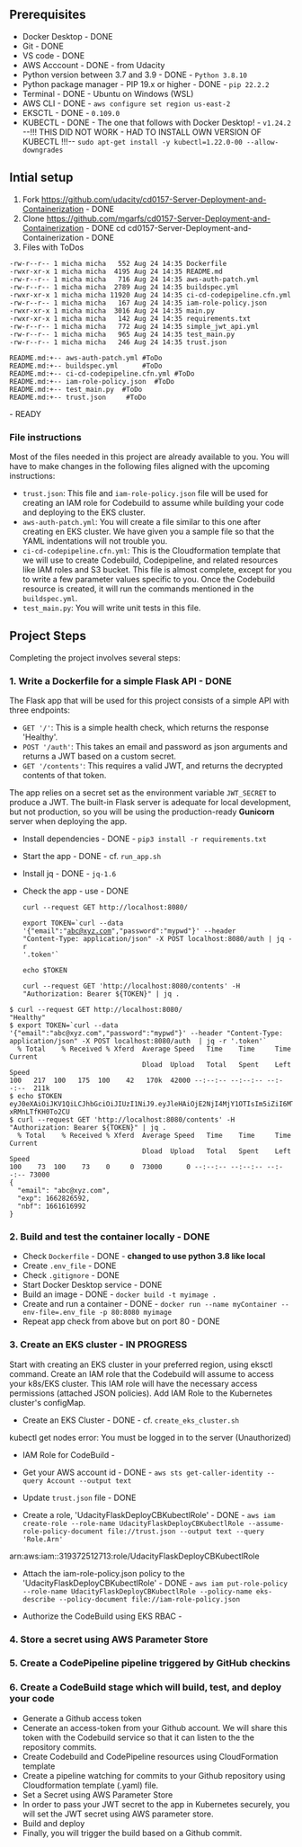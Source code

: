 
## Prerequisites

* Docker Desktop - DONE
* Git - DONE
* VS code - DONE
* AWS Acccount - DONE - from Udacity
* Python version between 3.7 and 3.9 - DONE - `Python 3.8.10`
* Python package manager - PIP 19.x or higher - DONE - `pip 22.2.2`
* Terminal - DONE -  Ubuntu on Windows (WSL)
* AWS CLI - DONE - `aws configure set region us-east-2`
* EKSCTL - DONE - `0.109.0` 
* KUBECTL - DONE - The one that follows with Docker Desktop! - `v1.24.2`
  --!!! THIS DID NOT WORK - HAD TO INSTALL OWN VERSION OF KUBECTL !!!--
  `sudo apt-get install -y kubectl=1.22.0-00 --allow-downgrades`


## Intial setup
1. Fork https://github.com/udacity/cd0157-Server-Deployment-and-Containerization - DONE
2. Clone https://github.com/mgarfs/cd0157-Server-Deployment-and-Containerization - DONE
   cd cd0157-Server-Deployment-and-Containerization - DONE
3. Files with ToDos
```
-rw-r--r-- 1 micha micha   552 Aug 24 14:35 Dockerfile
-rwxr-xr-x 1 micha micha  4195 Aug 24 14:35 README.md
-rw-r--r-- 1 micha micha   716 Aug 24 14:35 aws-auth-patch.yml
-rw-r--r-- 1 micha micha  2789 Aug 24 14:35 buildspec.yml
-rwxr-xr-x 1 micha micha 11920 Aug 24 14:35 ci-cd-codepipeline.cfn.yml
-rw-r--r-- 1 micha micha   167 Aug 24 14:35 iam-role-policy.json
-rwxr-xr-x 1 micha micha  3016 Aug 24 14:35 main.py
-rwxr-xr-x 1 micha micha   142 Aug 24 14:35 requirements.txt
-rw-r--r-- 1 micha micha   772 Aug 24 14:35 simple_jwt_api.yml
-rw-r--r-- 1 micha micha   965 Aug 24 14:35 test_main.py
-rw-r--r-- 1 micha micha   246 Aug 24 14:35 trust.json

README.md:+-- aws-auth-patch.yml #ToDo
README.md:+-- buildspec.yml      #ToDo
README.md:+-- ci-cd-codepipeline.cfn.yml #ToDo
README.md:+-- iam-role-policy.json  #ToDo
README.md:+-- test_main.py  #ToDo
README.md:+-- trust.json     #ToDo
```
\- READY

### File instructions

Most of the files needed in this project are already available to you. You will have to make changes in the following files aligned with the upcoming instructions:

* `trust.json`: This file and `iam-role-policy.json` file will be used for creating an IAM role for Codebuild to assume while building your code and deploying to the EKS cluster.
* `aws-auth-patch.yml`: You will create a file similar to this one after creating en EKS cluster. We have given you a sample file so that the YAML indentations will not trouble you.
* `ci-cd-codepipeline.cfn.yml`: This is the Cloudformation template that we will use to create Codebuild, Codepipeline, and related resources like IAM roles and S3 bucket. This file is almost complete, except for you to write a few parameter values specific to you. Once the Codebuild resource is created, it will run the commands mentioned in the `buildspec.yml`.
* `test_main.py`: You will write unit tests in this file.


## Project Steps

Completing the project involves several steps:

### 1. Write a Dockerfile for a simple Flask API - DONE

The Flask app that will be used for this project consists of a simple API with three endpoints:

- `GET '/'`: This is a simple health check, which returns the response 'Healthy'.
- `POST '/auth'`: This takes an email and password as json arguments and returns a JWT based on a custom secret.
- `GET '/contents'`: This requires a valid JWT, and returns the decrypted contents of that token.

The app relies on a secret set as the environment variable `JWT_SECRET` to produce a JWT. The built-in Flask server is adequate for local development, but not production, so you will be using the production-ready **Gunicorn** server when deploying the app.

* Install dependencies - DONE - `pip3 install -r requirements.txt`
* Start the app - DONE - cf. `run_app.sh`
* Install jq - DONE - `jq-1.6`
* Check the app - use - DONE

   `curl --request GET http://localhost:8080/`

   <code>export TOKEN=\`curl --data '{"email":"abc@xyz.com","password":"mypwd"}' --header "Content-Type: application/json" -X POST localhost:8080/auth  | jq -r '.token'\`</code>

   `echo $TOKEN`

   `curl --request GET 'http://localhost:8080/contents' -H "Authorization: Bearer ${TOKEN}" | jq .`

```
$ curl --request GET http://localhost:8080/
"Healthy"
$ export TOKEN=`curl --data '{"email":"abc@xyz.com","password":"mypwd"}' --header "Content-Type: application/json" -X POST localhost:8080/auth  | jq -r '.token'`
  % Total    % Received % Xferd  Average Speed   Time    Time     Time  Current
                                 Dload  Upload   Total   Spent    Left  Speed
100   217  100   175  100    42   170k  42000 --:--:-- --:--:-- --:--:--  211k
$ echo $TOKEN
eyJ0eXAiOiJKV1QiLCJhbGciOiJIUzI1NiJ9.eyJleHAiOjE2NjI4MjY1OTIsIm5iZiI6MTY2MTYxNjk5MiwiZW1haWwiOiJhYmNAeHl6LmNvbSJ9.elgO9d_ahpItNTsVVWUOA22zj1q-xRMnLTfKH0To2CU
$ curl --request GET 'http://localhost:8080/contents' -H "Authorization: Bearer ${TOKEN}" | jq .
  % Total    % Received % Xferd  Average Speed   Time    Time     Time  Current
                                 Dload  Upload   Total   Spent    Left  Speed
100    73  100    73    0     0  73000      0 --:--:-- --:--:-- --:--:-- 73000
{
  "email": "abc@xyz.com",
  "exp": 1662826592,
  "nbf": 1661616992
}
```

### 2. Build and test the container locally - DONE

* Check `Dockerfile` - DONE - **changed to use python 3.8 like local**
* Create `.env_file` - DONE
* Check `.gitignore` - DONE 
* Start Docker Desktop service - DONE
* Build an image - DONE - `docker build -t myimage .`
* Create and run a container - DONE - `docker run --name myContainer --env-file=.env_file -p 80:8080 myimage`
* Repeat app check from above but on port 80 - DONE


### 3. Create an EKS cluster - IN PROGRESS

Start with creating an EKS cluster in your preferred region, using eksctl command. Create an IAM role that the Codebuild will assume to access your k8s/EKS cluster. This IAM role will have the necessary access permissions (attached JSON policies). Add IAM Role to the Kubernetes cluster's configMap.

* Create an EKS Cluster - DONE - cf. `create_eks_cluster.sh`

kubectl get nodes
error: You must be logged in to the server (Unauthorized)

* IAM Role for CodeBuild - 

* Get your AWS account id - DONE - `aws sts get-caller-identity --query Account --output text`
* Update `trust.json` file - DONE
* Create a role, 'UdacityFlaskDeployCBKubectlRole' - DONE - `aws iam create-role --role-name UdacityFlaskDeployCBKubectlRole --assume-role-policy-document file://trust.json --output text --query 'Role.Arn'`

arn:aws:iam::319372512713:role/UdacityFlaskDeployCBKubectlRole

* Attach the iam-role-policy.json policy to the 'UdacityFlaskDeployCBKubectlRole' - DONE - `aws iam put-role-policy --role-name UdacityFlaskDeployCBKubectlRole --policy-name eks-describe --policy-document file://iam-role-policy.json`


* Authorize the CodeBuild using EKS RBAC - 


### 4. Store a secret using AWS Parameter Store
### 5. Create a CodePipeline pipeline triggered by GitHub checkins
### 6. Create a CodeBuild stage which will build, test, and deploy your code

* Generate a Github access token
* Cenerate an access-token from your Github account. We will share this token with the Codebuild service so that it can listen to the the repository commits.
* Create Codebuild and CodePipeline resources using CloudFormation template
* Create a pipeline watching for commits to your Github repository using Cloudformation template (.yaml) file.
* Set a Secret using AWS Parameter Store
* In order to pass your JWT secret to the app in Kubernetes securely, you will set the JWT secret using AWS parameter store.
* Build and deploy
* Finally, you will trigger the build based on a Github commit.


